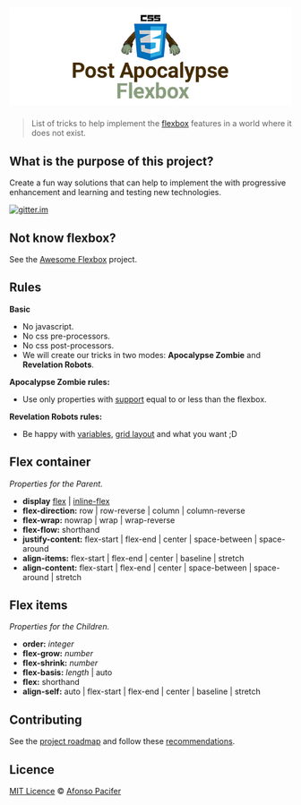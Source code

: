 # ![Post Apocalypse Flexbox](post-apocalypse-flexbox.jpg)

> List of tricks to help implement the [flexbox](http://www.w3.org/TR/css3-flexbox/) features in a world where it does not exist.

## What is the purpose of this project?
Create a fun way solutions that can help to implement the with progressive enhancement and learning and testing new technologies.

[![gitter.im](http://img.shields.io/badge/gitter-join%20chat%20%E2%86%92-brightgreen.svg?style=flat-square)](https://gitter.im/afonsopacifer/post-apocalypse-flexbox)

## Not know flexbox?
See the [Awesome Flexbox](https://github.com/afonsopacifer/awesome-flexbox) project.

## Rules

**Basic**

- No javascript.
- No css pre-processors.
- No css post-processors.
- We will create our tricks in two modes: **Apocalypse Zombie** and **Revelation Robots**.

**Apocalypse Zombie rules:**

- Use only properties with [support](http://caniuse.com/#search=flexbox) equal to or less than the flexbox.

**Revelation Robots rules:**

- Be happy with [variables](http://www.w3.org/TR/css-variables/), [grid layout](http://www.w3.org/TR/2015/WD-css-grid-1-20150917/) and what you want ;D

## Flex container
*Properties for the Parent.*

- **display** [flex](flex-container/display/flex.md) | [inline-flex](flex-container/display/inline-flex.md)
- **flex-direction:** row | row-reverse | column | column-reverse
- **flex-wrap:** nowrap | wrap | wrap-reverse
- **flex-flow:** shorthand
- **justify-content:** flex-start | flex-end | center | space-between | space-around
- **align-items:** flex-start | flex-end | center | baseline | stretch
- **align-content:** flex-start | flex-end | center | space-between | space-around | stretch

## Flex items
*Properties for the Children.*

- **order:** *integer*
- **flex-grow:** *number*
- **flex-shrink:** *number*
- **flex-basis:** *length* | auto
- **flex:** shorthand
- **align-self:** auto | flex-start | flex-end | center | baseline | stretch

## Contributing

See the [project roadmap](https://github.com/afonsopacifer/post-apocalypse-flexbox/issues/1) and follow these [recommendations](CONTRIBUTING.md).

## Licence

[MIT Licence](LICENCE.md) © [Afonso Pacifer](https://github.com/afonsopacifer)
